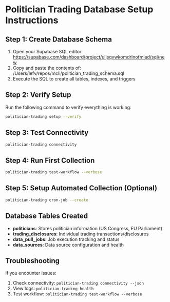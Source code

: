 # Politician Trading Database Setup Instructions

## Step 1: Create Database Schema

1. Open your Supabase SQL editor: https://supabase.com/dashboard/project/uljsqvwkomdrlnofmlad/sql/new
2. Copy and paste the contents of: /Users/lefv/repos/mcli/politician_trading_schema.sql
3. Execute the SQL to create all tables, indexes, and triggers

## Step 2: Verify Setup

Run the following command to verify everything is working:

```bash
politician-trading setup --verify
```

## Step 3: Test Connectivity

```bash
politician-trading connectivity
```

## Step 4: Run First Collection

```bash
politician-trading test-workflow --verbose
```

## Step 5: Setup Automated Collection (Optional)

```bash
politician-trading cron-job --create
```

## Database Tables Created

- **politicians**: Stores politician information (US Congress, EU Parliament)
- **trading_disclosures**: Individual trading transactions/disclosures  
- **data_pull_jobs**: Job execution tracking and status
- **data_sources**: Data source configuration and health

## Troubleshooting

If you encounter issues:

1. Check connectivity: `politician-trading connectivity --json`
2. View logs: `politician-trading health`
3. Test workflow: `politician-trading test-workflow --verbose`
